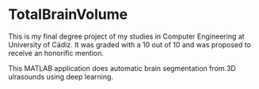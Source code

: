 # TotalBrainVolume

This is my final degree project of my studies in Computer Engineering at University of Cádiz. It was graded with a 10 out of 10 and was proposed to receive an honorific mention.

This MATLAB application does automatic brain segmentation from 3D ulrasounds using deep learning.
